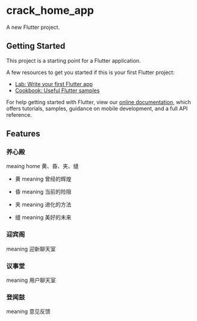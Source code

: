 # crack_home_app

A new Flutter project.

## Getting Started

This project is a starting point for a Flutter application.

A few resources to get you started if this is your first Flutter project:

- [Lab: Write your first Flutter app](https://flutter.io/docs/get-started/codelab)
- [Cookbook: Useful Flutter samples](https://flutter.io/docs/cookbook)

For help getting started with Flutter, view our
[online documentation](https://flutter.io/docs), which offers tutorials,
samples, guidance on mobile development, and a full API reference.

## Features

### 养心殿 
  meaing home 黄、昏、夹、缝

- 黄 meaning 曾经的辉煌

- 昏 meaning 当前的险阻

- 夹 meaning 进化的方法

- 缝 meaning 美好的未来

### 迎宾阁 
meaning 迎新聊天室

### 议事堂 
meaning 用户聊天室

### 登闻鼓 
meaning 意见反馈
